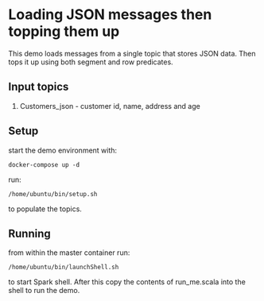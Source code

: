 # Loading JSON messages then topping them up

This demo loads messages from a single topic that stores JSON data. Then tops it up using both segment and row predicates.

## Input topics

1. Customers_json - customer id, name, address and age

## Setup

start the demo environment with:

```
docker-compose up -d
```

run:
 
 ```
/home/ubuntu/bin/setup.sh
```

to populate the topics.

## Running

from within the master container run:

```
/home/ubuntu/bin/launchShell.sh
```

to start Spark shell. After this copy the contents of run_me.scala into the shell to run the demo.

